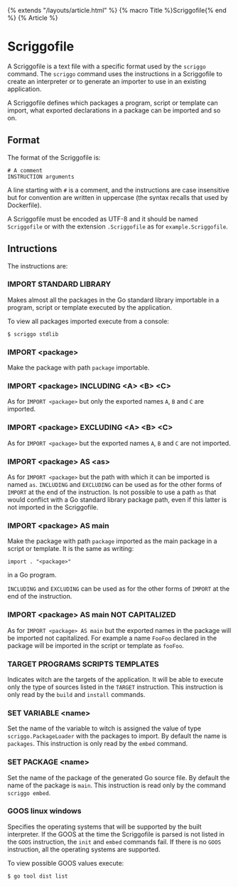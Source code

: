 {% extends "/layouts/article.html" %}
{% macro Title %}Scriggofile{% end %}
{% Article %}

# Scriggofile

A Scriggofile is a text file with a specific format used by the `scriggo` command.
The `scriggo` command uses the instructions in a Scriggofile to create an
interpreter or to generate an importer to use in an existing application.

A Scriggofile defines which packages a program, script or template can import,
what exported declarations in a package can be imported and so on.  

## Format

The format of the Scriggofile is:

```
# A comment
INSTRUCTION arguments
```

A line starting with `#` is a comment, and the instructions are case
insensitive but for convention are written in uppercase (the syntax recalls
that used by Dockerfile). 

A Scriggofile must be encoded as UTF-8 and it should be named `Scriggofile`
or with the extension `.Scriggofile` as for `example.Scriggofile`.

## Intructions

The instructions are:

### IMPORT STANDARD LIBRARY 

Makes almost all the packages in the Go standard library importable in a program, script or template
executed by the application.

To view all packages imported execute from a console:

```
$ scriggo stdlib
```

### IMPORT &lt;package&gt;

Make the package with path `package` importable.
 
### IMPORT &lt;package&gt; INCLUDING &lt;A&gt; &lt;B&gt; &lt;C&gt;

As for `IMPORT <package>` but only the exported names `A`, `B` and `C` are imported.

### IMPORT &lt;package&gt; EXCLUDING &lt;A&gt; &lt;B&gt; &lt;C&gt;

As for `IMPORT <package>` but the exported names `A`, `B` and `C` are not imported.  

### IMPORT &lt;package&gt; AS &lt;as&gt;

As for `IMPORT <package>` but the path with which it can be imported is named `as`.
`INCLUDING` and `EXCLUDING` can be used as for the other forms of `IMPORT` at the end of
the instruction. Is not possible to use a path `as` that would conflict with a Go
standard library package path, even if this latter is not imported in the Scriggofile.
    
### IMPORT &lt;package&gt; AS main

Make the package with path `package` imported as the main package in a script or template.
It is the same as writing:

```
import . "<package>"
```
in a Go program.

`INCLUDING` and `EXCLUDING` can be used as for the other forms of `IMPORT` at the end
of the instruction.

### IMPORT &lt;package&gt; AS main NOT CAPITALIZED

As for `IMPORT <package> AS main` but the exported names in the package will be imported
not capitalized. For example a name `FooFoo` declared in the package will be imported in
the script or template as `fooFoo`.

### TARGET PROGRAMS SCRIPTS TEMPLATES

Indicates witch are the targets of the application. It will be able to execute only the
type of sources listed in the `TARGET` instruction. This instruction is only read by the
`build` and `install` commands.

### SET VARIABLE &lt;name&gt; 

Set the name of the variable to witch is assigned the value of type `scriggo.PackageLoader`
with the packages to import. By default the name is `packages`. This instruction is only
read by the `embed` command. 

### SET PACKAGE &lt;name&gt;

Set the name of the package of the generated Go source file. By default the name of the
package is `main`. This instruction is read only by the command `scriggo embed`.

### GOOS linux windows

Specifies the operating systems that will be supported by the built interpreter.
If the GOOS at the time the Scriggofile is parsed is not listed in the `GOOS` instruction,
the `init` and `embed` commands fail. If there is no `GOOS` instruction, all the
operating systems are supported.

To view possible GOOS values execute:
```
$ go tool dist list
```
